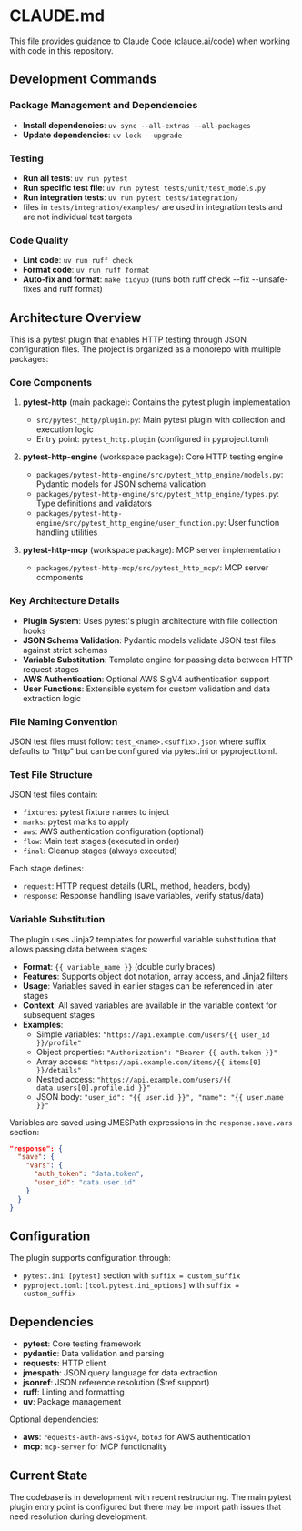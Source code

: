# CLAUDE.md

This file provides guidance to Claude Code (claude.ai/code) when working with code in this repository.

## Development Commands

### Package Management and Dependencies
- **Install dependencies**: `uv sync --all-extras --all-packages`
- **Update dependencies**: `uv lock --upgrade`

### Testing
- **Run all tests**: `uv run pytest`
- **Run specific test file**: `uv run pytest tests/unit/test_models.py`
- **Run integration tests**: `uv run pytest tests/integration/`
- files in `tests/integration/examples/` are used in integration tests and are not individual test targets

### Code Quality
- **Lint code**: `uv run ruff check`
- **Format code**: `uv run ruff format`  
- **Auto-fix and format**: `make tidyup` (runs both ruff check --fix --unsafe-fixes and ruff format)

## Architecture Overview

This is a pytest plugin that enables HTTP testing through JSON configuration files. The project is organized as a monorepo with multiple packages:

### Core Components

1. **pytest-http** (main package): Contains the pytest plugin implementation
   - `src/pytest_http/plugin.py`: Main pytest plugin with collection and execution logic
   - Entry point: `pytest_http.plugin` (configured in pyproject.toml)

2. **pytest-http-engine** (workspace package): Core HTTP testing engine
   - `packages/pytest-http-engine/src/pytest_http_engine/models.py`: Pydantic models for JSON schema validation
   - `packages/pytest-http-engine/src/pytest_http_engine/types.py`: Type definitions and validators
   - `packages/pytest-http-engine/src/pytest_http_engine/user_function.py`: User function handling utilities

3. **pytest-http-mcp** (workspace package): MCP server implementation
   - `packages/pytest-http-mcp/src/pytest_http_mcp/`: MCP server components

### Key Architecture Details

- **Plugin System**: Uses pytest's plugin architecture with file collection hooks
- **JSON Schema Validation**: Pydantic models validate JSON test files against strict schemas
- **Variable Substitution**: Template engine for passing data between HTTP request stages
- **AWS Authentication**: Optional AWS SigV4 authentication support
- **User Functions**: Extensible system for custom validation and data extraction logic

### File Naming Convention

JSON test files must follow: `test_<name>.<suffix>.json` where suffix defaults to "http" but can be configured via pytest.ini or pyproject.toml.

### Test File Structure

JSON test files contain:
- `fixtures`: pytest fixture names to inject
- `marks`: pytest marks to apply
- `aws`: AWS authentication configuration (optional)
- `flow`: Main test stages (executed in order)
- `final`: Cleanup stages (always executed)

Each stage defines:
- `request`: HTTP request details (URL, method, headers, body)
- `response`: Response handling (save variables, verify status/data)

### Variable Substitution

The plugin uses Jinja2 templates for powerful variable substitution that allows passing data between stages:

- **Format**: `{{ variable_name }}` (double curly braces)
- **Features**: Supports object dot notation, array access, and Jinja2 filters
- **Usage**: Variables saved in earlier stages can be referenced in later stages
- **Context**: All saved variables are available in the variable context for subsequent stages
- **Examples**:
  - Simple variables: `"https://api.example.com/users/{{ user_id }}/profile"`
  - Object properties: `"Authorization": "Bearer {{ auth.token }}"`
  - Array access: `"https://api.example.com/items/{{ items[0] }}/details"`
  - Nested access: `"https://api.example.com/users/{{ data.users[0].profile.id }}"`
  - JSON body: `"user_id": "{{ user.id }}", "name": "{{ user.name }}"`

Variables are saved using JMESPath expressions in the `response.save.vars` section:
```json
"response": {
  "save": {
    "vars": {
      "auth_token": "data.token",
      "user_id": "data.user.id"
    }
  }
}
```

## Configuration

The plugin supports configuration through:
- `pytest.ini`: `[pytest]` section with `suffix = custom_suffix`
- `pyproject.toml`: `[tool.pytest.ini_options]` with `suffix = custom_suffix`

## Dependencies

- **pytest**: Core testing framework
- **pydantic**: Data validation and parsing
- **requests**: HTTP client
- **jmespath**: JSON query language for data extraction  
- **jsonref**: JSON reference resolution ($ref support)
- **ruff**: Linting and formatting
- **uv**: Package management

Optional dependencies:
- **aws**: `requests-auth-aws-sigv4`, `boto3` for AWS authentication
- **mcp**: `mcp-server` for MCP functionality

## Current State

The codebase is in development with recent restructuring. The main pytest plugin entry point is configured but there may be import path issues that need resolution during development.

